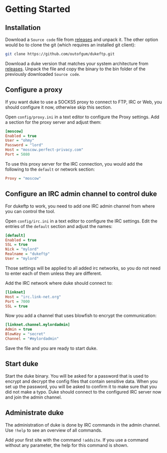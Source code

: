 # Getting Started

## Installation

Download a `Source code` file from [releases](https://github.com/outofgum/dukeftp/releases) and unpack it.
The other option would bo to clone the git (which requires an installed git client):

```sh
git clone https://github.com/outofgum/dukeftp.git
```

Download a duke version that matches your system architecture from [releases](https://github.com/outofgum/dukeftp/releases).
Unpack the file and copy the binary to the bin folder of the previously downloaded `Source code`.

## Configure a proxy

If you want duke to use a SOCKS5 proxy to connect to FTP, IRC or Web, you should configure it now, otherwise skip this section.

Open `config/proxy.ini` in a text editor to configure the Proxy settings. Add a section for the proxy server and adjust them:

```ini
[moscow]
Enabled = true
User = "ohmy"
Password = "lord"
Host = "moscow.perfect-privacy.com"
Port = 5080
```

To use this proxy server for the IRC connection, you would add the following to the `default` or network section:

```ini
Proxy = "moscow"
```

## Configure an IRC admin channel to control duke

For dukeftp to work, you need to add one IRC admin channel from where you can control the tool.

Open `config/irc.ini` in a text editor to configure the IRC settings. Edit the entries of the `default` section and adjust the names:

```ini
[default]
Enabled = true
SSL = true
Nick = "mylord"
Realname = "dukeftp"
User = "mylord"
```

Those settings will be applied to all added irc networks, so you do not need to enter each of them unless they are different.

Add the IRC network where duke should connect to:

```ini
[linknet]
Host = "irc.link-net.org"
Port = 7000
SSL = true
```

Now you add a channel that uses blowfish to encrypt the communication:

```ini
[linknet.channel.mylordadmin]
Admin = true
BlowKey = "secret"
Channel = "#mylordadmin"
```

Save the file and you are ready to start duke.

## Start duke

Start the duke binary. You will be asked for a password that is used to encrypt and decrypt the config files that contain sensitive data. When you set up the password, you will be asked to confirm it to make sure that you did not make a typo.
Duke should connect to the configured IRC server now and join the admin channel.

## Administrate duke

The administration of duke is done by IRC commands in the admin channel. Use `!help` to see an overview of all commands.

Add your first site with the command `!addsite`. If you use a command without any parameter, the help for this command is shown.
